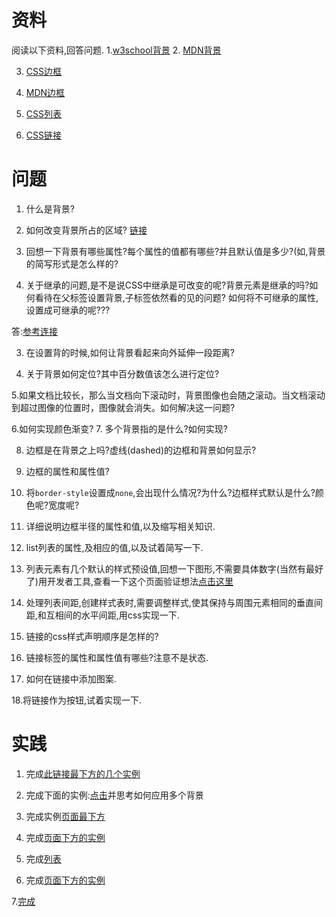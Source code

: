 # 资料
阅读以下资料,回答问题.
1.[w3school背景](http://www.w3school.com.cn/css/css_background.asp)
2. [MDN背景](https://developer.mozilla.org/zh-CN/docs/Learn/CSS/Styling_boxes/%E8%83%8C%E6%99%AF)

3. [CSS边框](http://www.w3school.com.cn/css/css_border.asp)

4. [MDN边框](https://developer.mozilla.org/zh-CN/docs/Learn/CSS/Styling_boxes/Borders)

5. [CSS列表](http://www.w3school.com.cn/css/css_list.asp)

6. [CSS链接](http://www.w3school.com.cn/css/css_link.asp)

# 问题
1. 什么是背景?
2. 如何改变背景所占的区域?
[链接](https://developer.mozilla.org/zh-CN/docs/Web/CSS/background-clip)
1. 回想一下背景有哪些属性?每个属性的值都有哪些?并且默认值是多少?(如,背景的简写形式是怎么样的?

2. 关于继承的问题,是不是说CSS中继承是可改变的呢?背景元素是继承的吗?如何看待在父标签设置背景,子标签依然看的见的问题?
如何将不可继承的属性,设置成可继承的呢???

答:[参考连接](https://www.zhihu.com/question/53234935)

3. 在设置背的时候,如何让背景看起来向外延伸一段距离?

4. 关于背景如何定位?其中百分数值该怎么进行定位?

5.如果文档比较长，那么当文档向下滚动时，背景图像也会随之滚动。当文档滚动到超过图像的位置时，图像就会消失。如何解决这一问题?

6.如何实现颜色渐变?
7. 多个背景指的是什么?如何实现?

8. 边框是在背景之上吗?虚线(dashed)的边框和背景如何显示?

9. 边框的属性和属性值?

10. 将`border-style`设置成`none`,会出现什么情况?为什么?边框样式默认是什么?颜色呢?宽度呢?

11. 详细说明边框半径的属性和值,以及缩写相关知识.

12. list列表的属性,及相应的值,以及试着简写一下.

13. 列表元素有几个默认的样式预设值,回想一下图形,不需要具体数字(当然有最好了)用开发者工具,查看一下这个页面验证想法[点击这里](https://ztyzz.github.io/IFE2018//1/day04/test.html)

14. 处理列表间距,创建样式表时,需要调整样式,使其保持与周围元素相同的垂直间距,和互相间的水平间距,用css实现一下.

15. 链接的css样式声明顺序是怎样的?

16. 链接标签的属性和属性值有哪些?注意不是状态.

17. 如何在链接中添加图案.

18.将链接作为按钮,试着实现一下.


# 实践
1. 完成[此链接最下方的几个实例](http://www.w3school.com.cn/css/css_background.asp)
2. 完成下面的实例:[点击](https://codepen.io/try1best/pen/RyoPEr)并思考如何应用多个背景
3. 完成实例[页面最下方](http://www.w3school.com.cn/css/css_border.asp)

4. 完成[页面下方的实例](https://developer.mozilla.org/zh-CN/docs/Learn/CSS/Styling_boxes/Borders)

5. 完成[列表](http://www.w3school.com.cn/css/css_list.asp)

6. 完成[页面下方的实例](https://developer.mozilla.org/zh-CN/docs/Learn/CSS/%E4%B8%BA%E6%96%87%E6%9C%AC%E6%B7%BB%E5%8A%A0%E6%A0%B7%E5%BC%8F/Styling_lists)

7.[完成](http://www.w3school.com.cn/css/css_link.asp)



